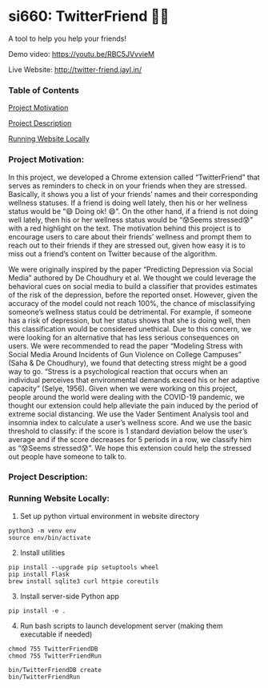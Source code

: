 # si660: TwitterFriend 🤖💖
A tool to help you help your friends!

Demo video: https://youtu.be/RBC5JVvvieM

Live Website: http://twitter-friend.jayl.in/

### Table of Contents
[Project Motivation](#motiv)

[Project Description](#desc)

[Running Website Locally](#run-local)
   
### Project Motivation:
<a name="motiv"/>

In this project, we developed a Chrome extension called “TwitterFriend” that serves as reminders to check in on your friends when they are stressed. Basically, it shows you a list of your friends’ names and their corresponding wellness statuses. If a friend is doing well lately, then his or her wellness status would be “😄 Doing ok! 😄”. On the other hand, if a friend is not doing well lately, then his or her wellness status would be “😰Seems stressed😰” with a red highlight on the text. The motivation behind this project is to encourage users to care about their friends’ wellness and prompt them to reach out to their friends if they are stressed out, given how easy it is to miss out a friend’s content on Twitter because of the algorithm. 

We were originally inspired by the paper “Predicting Depression via Social Media” authored by De Choudhury et al. We thought we could leverage the behavioral cues on social media to build a classifier that provides estimates of the risk of the depression, before the reported onset. However, given the accuracy of the model could not reach 100%, the chance of misclassifying someone’s wellness status could be detrimental. For example, if someone has a risk of depression, but her status shows that she is doing well, then this classification would be considered unethical. Due to this concern, we were looking for an alternative that has less serious consequences on users. We were recommended to read the paper “Modeling Stress with Social Media Around Incidents of Gun Violence on College Campuses” (Saha & De Choudhury), we found that detecting stress might be a good way to go. “Stress is a psychological reaction that occurs when an individual perceives that environmental demands exceed his or her adaptive capacity” (Selye, 1956). Given when we were working on this project, people around the world were dealing with the COVID-19 pandemic, we thought our extension could help alleviate the pain induced by the period of extreme social distancing. We use the Vader Sentiment Analysis tool and insomnia index to calculate a user’s wellness score. And we use the basic threshold to classify: if the score is 1 standard deviation below the user’s average and if the score decreases for 5 periods in a row, we classify him as “😰Seems stressed😰”. We hope this extension could help the stressed out people have someone to talk to.

### Project Description:
<a name="desc"/>

### Running Website Locally:
<a name="run-local"/>

1. Set up python virtual environment in website directory
```
python3 -m venv env
source env/bin/activate
```

2. Install utilities
```
pip install --upgrade pip setuptools wheel
pip install Flask
brew install sqlite3 curl httpie coreutils
```

3. Install server-side Python app
```
pip install -e .
```

4. Run bash scripts to launch development server (making them executable if needed)
```
chmod 755 TwitterFriendDB
chmod 755 TwitterFriendRun

bin/TwitterFriendDB create
bin/TwitterFriendRun
```
